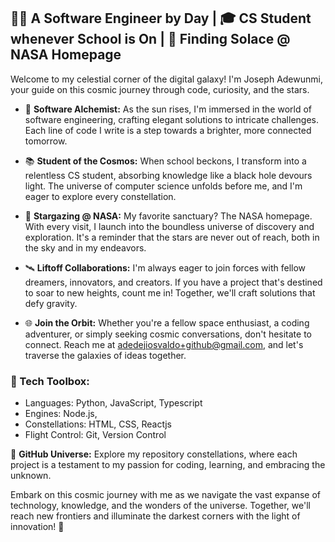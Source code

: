 
## 👨‍💻 A Software Engineer by Day | 🎓 CS Student whenever School is On | 🚀 Finding Solace @ NASA Homepage

Welcome to my celestial corner of the digital galaxy! I'm Joseph Adewunmi, your guide on this cosmic journey through code, curiosity, and the stars.

- 🌟 **Software Alchemist:** As the sun rises, I'm immersed in the world of software engineering, crafting elegant solutions to intricate challenges. Each line of code I write is a step towards a brighter, more connected tomorrow.

- 📚 **Student of the Cosmos:** When school beckons, I transform into a relentless CS student, absorbing knowledge like a black hole devours light. The universe of computer science unfolds before me, and I'm eager to explore every constellation.

- 🌌 **Stargazing @ NASA:** My favorite sanctuary? The NASA homepage. With every visit, I launch into the boundless universe of discovery and exploration. It's a reminder that the stars are never out of reach, both in the sky and in my endeavors.

- 🛰️ **Liftoff Collaborations:** I'm always eager to join forces with fellow dreamers, innovators, and creators. If you have a project that's destined to soar to new heights, count me in! Together, we'll craft solutions that defy gravity.

- 🌐 **Join the Orbit:** Whether you're a fellow space enthusiast, a coding adventurer, or simply seeking cosmic conversations, don't hesitate to connect. Reach me at adedejiosvaldo+github@gmail.com, and let's traverse the galaxies of ideas together.

### 🚀 Tech Toolbox:
- Languages: Python, JavaScript, Typescript
- Engines: Node.js,
- Constellations: HTML, CSS, Reactjs
- Flight Control: Git, Version Control

🔭 **GitHub Universe:** Explore my repository constellations, where each project is a testament to my passion for coding, learning, and embracing the unknown.

Embark on this cosmic journey with me as we navigate the vast expanse of technology, knowledge, and the wonders of the universe. Together, we'll reach new frontiers and illuminate the darkest corners with the light of innovation! 🌠
